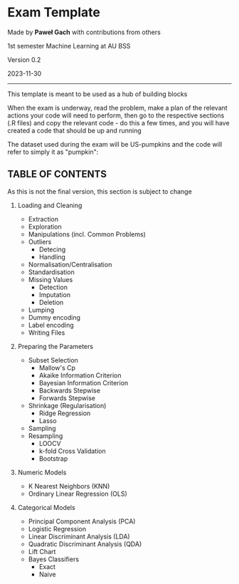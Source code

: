 # Exam Template
Made by **Paweł Gach** with contributions from others

1st semester Machine Learning at AU BSS

Version 0.2

2023-11-30

---

This template is meant to be used as a hub of building blocks

When the exam is underway, read the problem, make a plan of the relevant actions your code will need to perform, then go to the respective sections (.R files) and copy the relevant code - do this a few times, and you will have created a code that should be up and running

The dataset used during the exam will be US-pumpkins and the code will refer
to simply it as "pumpkin":

## TABLE OF CONTENTS

As this is not the final version, this section is subject to change

1. Loading and Cleaning
    - Extraction
    - Exploration
    - Manipulations (incl. Common Problems)
    - Outliers
        - Detecing
        - Handling
    - Normalisation/Centralisation
    - Standardisation
    - Missing Values
        - Detection
        - Imputation
        - Deletion
    - Lumping
    - Dummy encoding
    - Label encoding
    - Writing Files
    
2. Preparing the Parameters
    - Subset Selection
        - Mallow's Cp
        - Akaike Information Criterion
        - Bayesian Information Criterion
        - Backwards Stepwise
        - Forwards Stepwise
    - Shrinkage (Regularisation)
        - Ridge Regression
        - Lasso
    - Sampling
    - Resampling
        - LOOCV
        - k-fold Cross Validation
        - Bootstrap
        
3. Numeric Models
    - K Nearest Neighbors (KNN)
    - Ordinary Linear Regression (OLS)
    
4. Categorical Models
    - Principal Component Analysis (PCA)
    - Logistic Regression
    - Linear Discriminant Analysis (LDA)
    - Quadratic Discriminant Analysis (QDA)
    - Lift Chart
    - Bayes Classifiers
        - Exact
        - Naive

